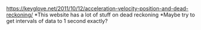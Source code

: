 https://keyglove.net/2011/10/12/acceleration-velocity-position-and-dead-reckoning/
  *This website has a lot of stuff on dead reckoning
*Maybe try to get intervals of data to 1 second exactly?
